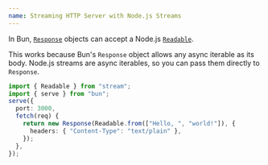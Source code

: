 ```yaml
---
name: Streaming HTTP Server with Node.js Streams
---
```


In Bun, [`Response`](https://developer.mozilla.org/en-US/docs/Web/API/Response) objects can accept a Node.js [`Readable`](https://nodejs.org/api/stream.html#stream_readable_streams).

This works because Bun's `Response` object allows any async iterable as its body. Node.js streams are async iterables, so you can pass them directly to `Response`.

```ts
import { Readable } from "stream";
import { serve } from "bun";
serve({
  port: 3000,
  fetch(req) {
    return new Response(Readable.from(["Hello, ", "world!"]), {
      headers: { "Content-Type": "text/plain" },
    });
  },
});
```
